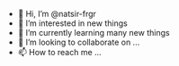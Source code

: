 - 👋 Hi, I’m @natsir-frgr
- 👀 I’m interested in new things
- 🌱 I’m currently learning many new things
- 💞️ I’m looking to collaborate on ...
- 📫 How to reach me ...

<!---
natsir-frgr/natsir-frgr is a ✨ special ✨ repository because its `README.md` (this file) appears on your GitHub profile.
You can click the Preview link to take a look at your changes.
--->
